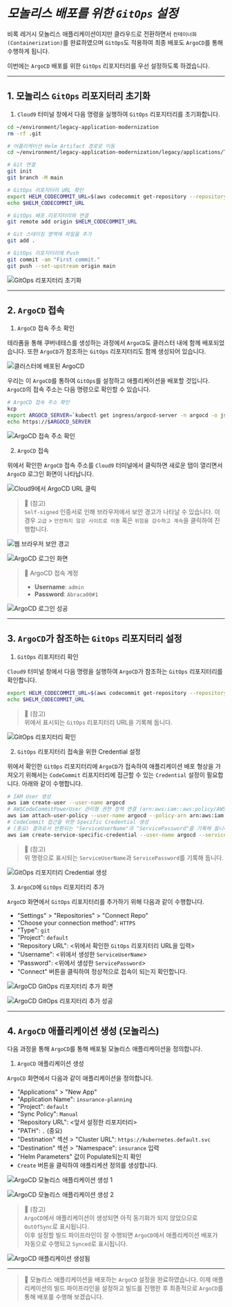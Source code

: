 # ***모놀리스 배포를 위한 `GitOps` 설정***

비록 레거시 모놀리스 애플리케이션이지만 클라우드로 전환하면서 `컨테이너화 (Containerization)`를 완료하였으며 `GitOps`도 적용하여 최종 배포도 `ArgoCD`를 통해 수행하게 됩니다.

이번에는 `ArgoCD` 배포를 위한 `GitOps` 리포지터리를 우선 설정하도록 하겠습니다.

---

## 1. 모놀리스 `GitOps` 리포지터리 초기화

1. `Cloud9` 터미널 창에서 다음 명령을 실행하여 `GitOps` 리포지터리를 초기화합니다.

```bash
cd ~/environment/legacy-application-modernization
rm -rf .git

# 어플리케이션 Helm Artifact 경로로 이동
cd ~/environment/legacy-application-modernization/legacy/applications/TravelBuddy/helm

# Git 연결
git init
git branch -M main

# GitOps 리포지터리 URL 확인
export HELM_CODECOMMIT_URL=$(aws codecommit get-repository --repository-name hotelspecials-configuration --region ap-northeast-2 | grep -o '"cloneUrlHttp": "[^"]*' | grep -o '[^"]*$')
echo $HELM_CODECOMMIT_URL

# GitOps 배포 리포지터리와 연결
git remote add origin $HELM_CODECOMMIT_URL

# Git 스테이징 영역에 파일을 추가
git add .

# GitOps 리포지터리에 Push
git commit -am "First commit."
git push --set-upstream origin main
```

![GitOps 리포지터리 초기화](../../images/Monolith/GitOps-Repo-Init.png)

---

## 2. `ArgoCD` 접속

1. `ArgoCD` 접속 주소 확인

테라폼을 통해 쿠버네테스를 생성하는 과정에서 `ArgoCD`도 클러스터 내에 함께 배포되었습니다. 또한 `ArgoCD`가 참조하는 `GitOps` 리포지터리도 함께 생성되어 있습니다.

![클러스터에 배포된 ArgoCD](../../images/Monolith/ArgoCD-Deployed.png)

우리는 이 `ArgoCD`를 통하여 `GitOps`를 설정하고 애플리케이션을 배포할 것입니다. `ArgoCD`의 접속 주소는 다음 명령으로 확인할 수 있습니다.

```bash
# ArgoCD 접속 주소 확인
kcp
export ARGOCD_SERVER=`kubectl get ingress/argocd-server -n argocd -o json | jq --raw-output '.status.loadBalancer.ingress[0].hostname'`
echo https://$ARGOCD_SERVER
```

![ArgoCD 접속 주소 확인](../../images/Monolith/ArgoCD-URL.png)

2. `ArgoCD` 접속

위에서 확인한 `ArgoCD` 접속 주소를 `Cloud9` 터미널에서 클릭하면 새로운 탭이 열리면서 `ArgoCD` 로그인 화면이 나타납니다.

![`Cloud9`에서 `ArgoCD` URL 클릭](../../images/Monolith/ArgoCD-URL-Click.png)

> 📒 (참고)<br>
> `Self-signed` 인증서로 인해 브라우저에서 보안 경고가 나타날 수 있습니다. 이 경우 `고급` > `안전하지 않은 사이트로 이동` 혹은 `위험을 감수하고 계속`을 클릭하여 진행합니다.

![웹 브라우저 보안 경고](../../images/Monolith/ArgoCD-URL-Warning.png)

![ArgoCD 로그인 화면](../../images/Monolith/ArgoCD-Login-Screen.png)

> 📌️ ArgoCD 접속 계정<br>
> * **Username**: `admin`
> * **Password**: `Abraca00#1`

![ArgoCD 로그인 성공](../../images/Monolith/ArgoCD-Login-Success.png)

---

## 3. `ArgoCD`가 참조하는 `GitOps` 리포지터리 설정

1. `GitOps` 리포지터리 확인

`Cloud9` 터미널 창에서 다음 명령을 실행하여 `ArgoCD`가 참조하는 `GitOps` 리포지터리를 확인합니다.

```bash
export HELM_CODECOMMIT_URL=$(aws codecommit get-repository --repository-name hotelspecials-configuration --region ap-northeast-2 | grep -o '"cloneUrlHttp": "[^"]*'|grep -o '[^"]*$')
echo $HELM_CODECOMMIT_URL
```

> 📒 (참고)<br>
> 위에서 표시되는 `GitOps` 리포지터리 URL을 기록해 둡니다.

![GitOps 리포지터리 확인](../../images/Monolith/GitOps-Repo-URL.png)

2. `GitOps` 리포지터리 접속을 위한 Credential 설정

위에서 확인한 `GitOps` 리포지터리에 `ArgoCD`가 접속하여 애플리케이션 배포 형상을 가져오기 위해서는 `CodeCommit` 리포지터리에 접근할 수 있는 `Credential` 설정이 필요합니다. 아래와 같이 수행합니다.

```bash
# IAM User 생성
aws iam create-user --user-name argocd 
# AWSCodeCommitPowerUser 관리형 권한 정책 연결 (arn:aws:iam::aws:policy/AWSCodeCommitPowerUser)
aws iam attach-user-policy --user-name argocd --policy-arn arn:aws:iam::aws:policy/AWSCodeCommitPowerUser
# CodeCommit 접근을 위한 Specific Credential 생성
# (중요) 결과로서 반환되는 "ServiceUserName"과 "ServicePassword"를 기록해 둡니다.
aws iam create-service-specific-credential --user-name argocd --service-name codecommit.amazonaws.com
```

> 📒 (참고)<br>
> 위 명령으로 표시되는 `ServiceUserName`과 `ServicePassword`를 기록해 둡니다.

![GitOps 리포지터리 Credential 생성](../../images/Monolith/GitOps-Repo-Credential.png)

3. `ArgoCD`에 `GitOps` 리포지터리 추가

`ArgoCD` 화면에서 `GitOps` 리포지터리를 추가하기 위해 다음과 같이 수행합니다.

* "Settings" > "Repositories" > "Connect Repo"
* "Choose your connection method": `HTTPS`
* "Type": `git`
* "Project": `default`
* "Repository URL": <위에서 확인한 `GitOps` 리포지터리 URL을 입력>
* "Username": <위에서 생성한 `ServiceUserName`>
* "Password": <위에서 생성한 `ServicePassword`>
* "Connect" 버튼을 클릭하여 정상적으로 접속이 되는지 확인합니다.

![ArgoCD GitOps 리포지터리 추가 화면](../../images/Monolith/ArgoCD-Add-Repo-Page.png)

![ArgoCD GitOps 리포지터리 추가 성공](../../images/Monolith/ArgoCD-Add-Repo-Success.png)

---

## 4. `ArgoCD` 애플리케이션 생성 (모놀리스)

다음 과정을 통해 `ArgoCD`를 통해 배포될 모놀리스 애플리케이션을 정의합니다.

1. `ArgoCD` 애플리케이션 생성

`ArgoCD` 화면에서 다음과 같이 애플리케이션을 정의합니다.

* "Applications" > "New App"
* "Application Name": `insurance-planning`
* "Project": `default`
* "Sync Policy": `Manual`
* "Repository URL": <앞서 설정한 리포지터리>
* "PATH": `.` (중요)
* "Destination" 섹션 > "Cluster URL": `https://kubernetes.default.svc`
* "Destination" 섹션 > "Namespace": `insurance` 입력
* "Helm Parameters" 값이 Populate되는지 확인
* `Create` 버튼을 클릭하여 애플리케션 정의를 생성합니다.

![ArgoCD 모놀리스 애플리케이션 생성 1](../../images/Monolith/ArgoCD-Create-App1.png)

![ArgoCD 모놀리스 애플리케이션 생성 2](../../images/Monolith/ArgoCD-Create-App2.png)

> 📒️ (참고)<br>
> `ArgoCD`에서 애플리케이션이 생성되면 아직 동기화가 되지 않았으므로 `OutOfSync`로 표시됩니다.<br>
> 이후 설정할 빌드 파이프라인이 잘 수행되면 `ArgoCD`에서 애플리케이션 배포가 자동으로 수행되고 `Synced`로 표시됩니다.

![ArgoCD 애플리케이션 생성됨](../../images/Monolith/ArgoCD-App-Created.png)

---

> 🎊 모놀리스 애플리케이션을 배포하는 `ArgoCD` 설정을 완료하였습니다. 이제 애플리케이션의 빌드 파이프라인을 설정하고 빌드를 진행한 후 최종적으로 `ArgoCD`를 통해 배포를 수행해 보겠습니다.
